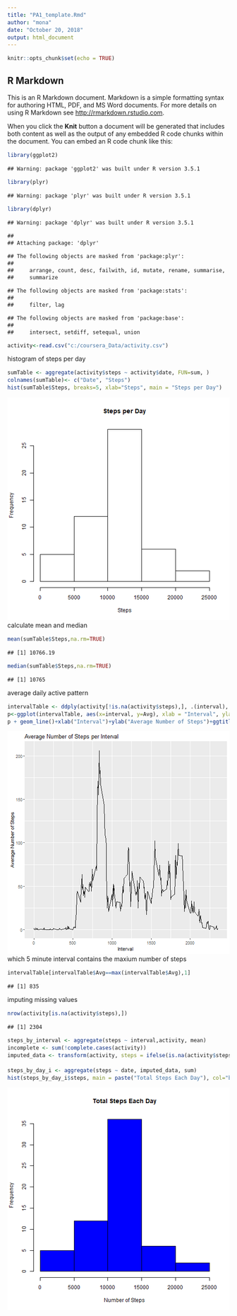 ```yaml
---
title: "PA1_template.Rmd"
author: "mona"
date: "October 20, 2018"
output: html_document
---
```



```r
knitr::opts_chunk$set(echo = TRUE)
```

## R Markdown

This is an R Markdown document. Markdown is a simple formatting syntax for authoring HTML, PDF, and MS Word documents. For more details on using R Markdown see <http://rmarkdown.rstudio.com>.

When you click the **Knit** button a document will be generated that includes both content as well as the output of any embedded R code chunks within the document. You can embed an R code chunk like this:


```r
library(ggplot2)
```

```
## Warning: package 'ggplot2' was built under R version 3.5.1
```

```r
library(plyr)
```

```
## Warning: package 'plyr' was built under R version 3.5.1
```

```r
library(dplyr)
```

```
## Warning: package 'dplyr' was built under R version 3.5.1
```

```
## 
## Attaching package: 'dplyr'
```

```
## The following objects are masked from 'package:plyr':
## 
##     arrange, count, desc, failwith, id, mutate, rename, summarise,
##     summarize
```

```
## The following objects are masked from 'package:stats':
## 
##     filter, lag
```

```
## The following objects are masked from 'package:base':
## 
##     intersect, setdiff, setequal, union
```

```r
activity<-read.csv("c:/coursera_Data/activity.csv")
```
histogram of steps per day

```r
sumTable <- aggregate(activity$steps ~ activity$date, FUN=sum, )
colnames(sumTable)<- c("Date", "Steps")
hist(sumTable$Steps, breaks=5, xlab="Steps", main = "Steps per Day")
```

![plot of chunk unnamed-chunk-2](figure/unnamed-chunk-2-1.png)
calculate mean and median

```r
mean(sumTable$Steps,na.rm=TRUE)
```

```
## [1] 10766.19
```

```r
median(sumTable$Steps,na.rm=TRUE)
```

```
## [1] 10765
```
average daily active pattern

```r
intervalTable <- ddply(activity[!is.na(activity$steps),], .(interval), summarize, Avg = mean(steps))
p<-ggplot(intervalTable, aes(x=interval, y=Avg), xlab = "Interval", ylab="Average Number of Steps")
p + geom_line()+xlab("Interval")+ylab("Average Number of Steps")+ggtitle("Average Number of Steps per Interval")
```

![plot of chunk unnamed-chunk-4](figure/unnamed-chunk-4-1.png)
which 5 minute interval contains the maxium number of steps

```r
intervalTable[intervalTable$Avg==max(intervalTable$Avg),1]
```

```
## [1] 835
```

imputing missing values


```r
nrow(activity[is.na(activity$steps),])
```

```
## [1] 2304
```

```r
steps_by_interval <- aggregate(steps ~ interval,activity, mean)
incomplete <- sum(!complete.cases(activity))
imputed_data <- transform(activity, steps = ifelse(is.na(activity$steps), steps_by_interval$steps[match(activity$interval, steps_by_interval$interval)], activity$steps))

steps_by_day_i <- aggregate(steps ~ date, imputed_data, sum)
hist(steps_by_day_i$steps, main = paste("Total Steps Each Day"), col="blue", xlab="Number of Steps")
```

![plot of chunk unnamed-chunk-6](figure/unnamed-chunk-6-1.png)
